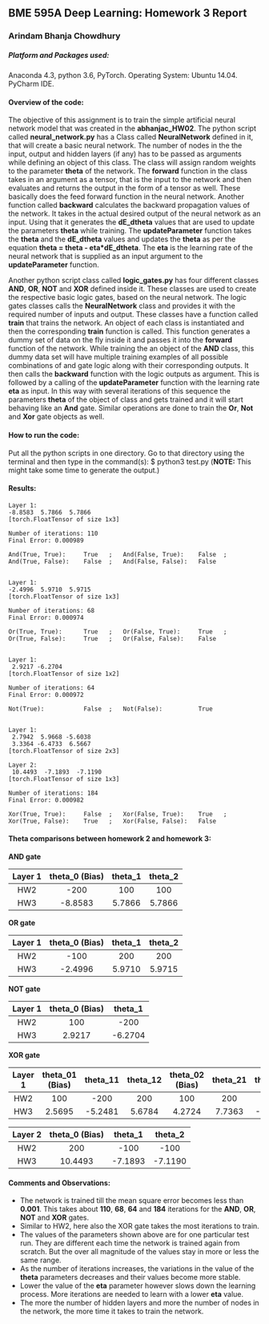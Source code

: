 ## BME 595A Deep Learning: Homework 3 Report

### Arindam Bhanja Chowdhury

##### Platform and Packages used:
Anaconda 4.3, python 3.6, PyTorch.
Operating System:   Ubuntu 14.04.
PyCharm IDE.

#### Overview of the code:
The objective of this assignment is to train the simple artificial neural network model that was created in the **abhanjac_HW02**.
The python script called **neural_network.py** has a Class called **NeuralNetwork** defined in it, that will create a basic neural network. The number of nodes in the the input, output and hidden layers (if any) has to be passed as arguments while defining an object of this class. The class will assign random weights to the parameter **theta** of the network. The **forward** function in the class takes in an argument as a tensor, that is the input to the network and then evaluates and returns the output in the form of a tensor as well. These basically does the feed forward function in the neural network. Another function called **backward** calculates the backward propagation values of the network. It takes in the actual desired output of the neural network as an input. Using that it generates the **dE_dtheta** values that are used to update the parameters **theta** while training. The **updateParameter** function takes the **theta** and the **dE_dtheta** values and updates the **theta** as per the equation **theta = theta - eta\*dE_dtheta**. The **eta** is the learning rate of the neural network that is supplied as an input argument to the **updateParameter** function.

Another python script class called **logic_gates.py** has four different classes **AND**, **OR**, **NOT** and **XOR** defined inside it. These classes are used to create the respective basic logic gates, based on the neural network. The logic gates classes calls the **NeuralNetwork** class and provides it with the required number of inputs and output. These classes have a function called **train** that trains the network. An object of each class is instantiated and then the corresponding **train** function is called. This function generates a dummy set of data on the fly inside it and passes it into the **forward** function of the network. While training the an object of the **AND** class, this dummy data set will have multiple training examples of all possible combinations of and gate logic along with their corresponding outputs. It then calls the **backward** function with the logic outputs as argument. This is followed by a calling of the **updateParameter** function with the learning rate **eta** as input. In this way with several iterations of this sequence the parameters **theta** of the object of class and gets trained and it will start behaving like an **And** gate.
Similar operations are done to train the **Or**, **Not** and **Xor** gate objects as well.

#### How to run the code:
Put all the python scripts in one directory. Go to that directory using the terminal and then type in the command(s):
$ python3 test.py
(**NOTE:** This might take some time to generate the output.)

#### Results:
```
Layer 1: 
-8.8583  5.7866  5.7866
[torch.FloatTensor of size 1x3]

Number of iterations: 110 
Final Error: 0.000989 

And(True, True):	 True 	;	And(False, True):	 False 	;	And(True, False):	 False 	;	And(False, False):	 False 


Layer 1: 
-2.4996  5.9710  5.9715
[torch.FloatTensor of size 1x3]

Number of iterations: 68 
Final Error: 0.000974 

Or(True, True):		 True 	;	Or(False, True):	 True 	;	Or(True, False):	 True 	;	Or(False, False):	 False 


Layer 1: 
 2.9217 -6.2704
[torch.FloatTensor of size 1x2]

Number of iterations: 64 
Final Error: 0.000972 

Not(True):			 False 	;	Not(False):			 True 


Layer 1: 
 2.7942  5.9668 -5.6038
 3.3364 -6.4733  6.5667
[torch.FloatTensor of size 2x3]

Layer 2: 
 10.4493  -7.1893  -7.1190
[torch.FloatTensor of size 1x3]

Number of iterations: 184 
Final Error: 0.000982 

Xor(True, True):	 False 	;	Xor(False, True):	 True 	;	Xor(True, False):	 True 	;	Xor(False, False):	 False 
```

#### Theta comparisons between homework 2 and homework 3:
**AND gate**

|Layer 1|theta_0 (Bias)|theta_1|theta_2|
|:---:|:---:|:---:|:---:|
|HW2|-200|100|100|
|HW3|-8.8583|5.7866|5.7866|

**OR gate**

|Layer 1|theta_0 (Bias)|theta_1|theta_2|
|:---:|:---:|:---:|:---:|
|HW2|-100|200|200|
|HW3|-2.4996|5.9710|5.9715|

**NOT gate**

|Layer 1|theta_0 (Bias)|theta_1|
|:---:|:---:|:---:|
|HW2|100|-200|
|HW3|2.9217|-6.2704|

**XOR gate**

|Layer 1|theta_01 (Bias)|theta_11|theta_12|theta_02 (Bias)|theta_21|theta_22|
|:---:|:---:|:---:|:---:|:---:|:---:|:---:|
|HW2|100|-200|200|100|200|-200|
|HW3|2.5695|-5.2481|5.6784|4.2724|7.7363|-7.9836|

|Layer 2|theta_0 (Bias)|theta_1|theta_2|
|:---:|:---:|:---:|:---:|
|HW2|200|-100|-100|
|HW3|10.4493|-7.1893|-7.1190|


#### Comments and Observations:
* The network is trained till the mean square error becomes less than **0.001**. This takes about **110**, **68**, **64** and **184** iterations for the **AND**, **OR**, **NOT** and **XOR** gates.
* Similar to HW2, here also the XOR gate takes the most iterations to train.
* The values of the parameters shown above are for one particular test run. They are different each time the network is trained again from scratch. But the over all magnitude of the values stay in more or less the same range.
* As the number of iterations increases, the variations in the value of the **theta** parameters decreases and their values become more stable. 
* Lower the value of the **eta** parameter however slows down the learning process. More iterations are needed to learn with a lower **eta** value.
* The more the number of hidden layers and more the number of nodes in the network, the more time it takes to train the network.

